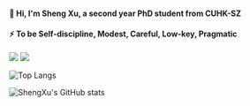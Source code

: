 #### 👋 Hi, I'm Sheng Xu, a second year PhD student from CUHK-SZ
#### ⚡ To be Self-discipline, Modest, Careful, Low-key, Pragmatic

<p>
<img src="https://img.shields.io/static/v1?label=Program&message=Python&color=blue"/>
<img src="https://img.shields.io/static/v1?label=Research&message=Reinfocement Learning&color=red"/>
  
<!-- <a href="xxx"><img src="https://img.shields.io/static/v1?label=Blog&message=CSDN&color=red"/></a>
<a href="xxx"><img src="https://img.shields.io/static/v1?label=Video&message=Bilibili&color=cyan"/></a> -->
  
</p>


<!-- [![Readme Card](https://github-readme-stats.vercel.app/api/pin/?username=Jasonxu1225&repo=constraint_learning_new&theme=default)](https://github.com/anuraghazra/github-readme-stats) -->

![Top Langs](https://github-readme-stats-ten-gilt.vercel.app/api/top-langs/?username=Jasonxu1225&layout=compact&theme=default)

![ShengXu's GitHub stats](https://github-readme-stats-ten-gilt.vercel.app/api?username=Jasonxu1225&theme=default&show_icons=true)

<!-- ![ShengXu's github activity graph](https://github-readme-activity-graph.cyclic.app/graph?username=Jasonxu1225&theme=react) -->

<!--
**Jasonxu1225/Jasonxu1225** is a ✨ _special_ ✨ repository because its `README.md` (this file) appears on your GitHub profile.

Here are some ideas to get you started:

- 🔭 I’m currently working on ...
- 🌱 I’m currently learning ...
- 👯 I’m looking to collaborate on ...
- 🤔 I’m looking for help with ...
- 💬 Ask me about ...
- 📫 How to reach me: ...
- 😄 Pronouns: ...
- ⚡ Fun fact: ...
-->

